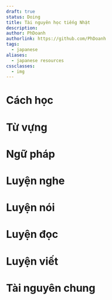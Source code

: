 ```yaml
---
draft: true
status: Doing
title: Tài nguyên học tiếng Nhật
description:
author: PhDoanh
authorlink: https://github.com/PhDoanh
tags:
  - japanese
aliases:
  - japanese resources
cssclasses:
  - img
---
```

# Cách học

# Từ vựng
# Ngữ pháp

# Luyện nghe

# Luyện nói

# Luyện đọc

# Luyện viết

# Tài nguyên chung







